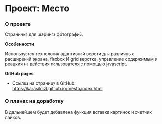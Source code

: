 # Проект: Место

### О проекте

Страничка для шэринга фотографий.

**Особенности**

Используется технология адаптивной версти для различных расширений экрана, flexbox И grid верстка, управление содержимым и реацкия на действия пользователя с помощью javascript.

**GitHub pages**

* Ссылка на страницу в GitHub: https://karasiklizl.github.io/mesto/index.html 

### О планах на доработку

В дальнейшем будет добавлена функция вставки картинок и счетчик лайков.


